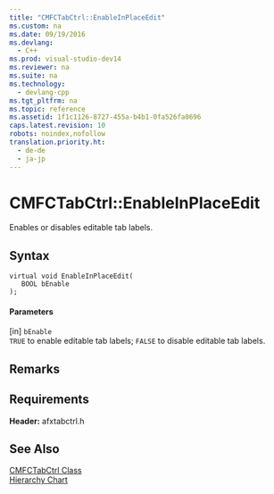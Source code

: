 ```yaml
---
title: "CMFCTabCtrl::EnableInPlaceEdit"
ms.custom: na
ms.date: 09/19/2016
ms.devlang: 
  - C++
ms.prod: visual-studio-dev14
ms.reviewer: na
ms.suite: na
ms.technology: 
  - devlang-cpp
ms.tgt_pltfrm: na
ms.topic: reference
ms.assetid: 1f1c1126-8727-455a-b4b1-0fa526fa0696
caps.latest.revision: 10
robots: noindex,nofollow
translation.priority.ht: 
  - de-de
  - ja-jp
---
```

# CMFCTabCtrl::EnableInPlaceEdit
Enables or disables editable tab labels.  
  
## Syntax  
  
```  
virtual void EnableInPlaceEdit(  
   BOOL bEnable   
);  
```  
  
#### Parameters  
 [in] `bEnable`  
 `TRUE` to enable editable tab labels; `FALSE` to disable editable tab labels.  
  
## Remarks  
  
## Requirements  
 **Header:** afxtabctrl.h  
  
## See Also  
 [CMFCTabCtrl Class](../vs140/CMFCTabCtrl-Class.md)   
 [Hierarchy Chart](../vs140/Hierarchy-Chart.md)